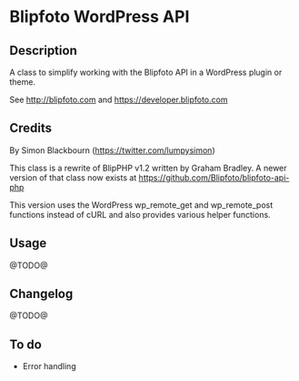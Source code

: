 # Blipfoto WordPress API

## Description

A class to simplify working with the Blipfoto API in a WordPress plugin or theme.

See http://blipfoto.com and https://developer.blipfoto.com

## Credits

By Simon Blackbourn (https://twitter.com/lumpysimon)

This class is a rewrite of BlipPHP v1.2 written by Graham Bradley. A newer version of that class now exists at https://github.com/Blipfoto/blipfoto-api-php

This version uses the WordPress wp_remote_get and wp_remote_post functions instead of cURL and also provides various helper functions.

## Usage

@TODO@

## Changelog

@TODO@

## To do

* Error handling